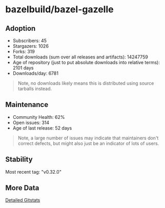 # bazelbuild/bazel-gazelle

## Adoption

- Subscribers: 45
- Stargazers: 1026
- Forks: 319
- Total downloads (sum over all releases and artifacts): 14247759
- Age of repository (just to put absolute downloads into relative terms): 2101 days
- Downloads/day: 6781

> Note, no downloads likely means this is distributed using source tarballs instead.

## Maintenance

- Community Health: 62%
- Open issues: 314
- Age of last release: 52 days

> Note, a large number of issues may indicate that maintainers don't correct defects, but might also
> just be an indicator of lots of users.

## Stability

Most recent tag: "v0.32.0"

## More Data

[Detailed Gitstats](/bazel-catalog/gitstats/bazelbuild/bazel-gazelle)

